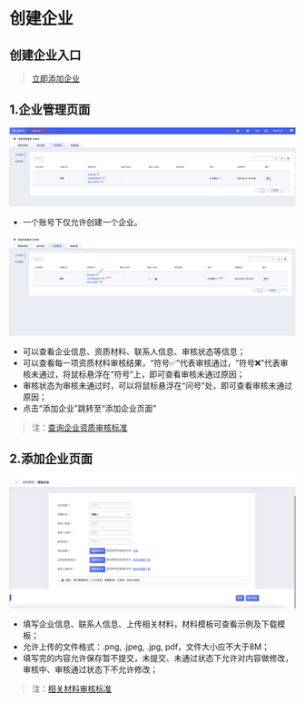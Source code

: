   <!--一下子提供一种思路，欢迎大家发挥 -->

# 创建企业


## 创建企业入口

>[立即添加企业](https://console.ucloud.cn/uvms/company/create)

## 1.企业管理页面

![账号.png](images/账号.png)

* 一个账号下仅允许创建一个企业。

![企业管理页.png](images/企业管理页.png)

* 可以查看企业信息、资质材料、联系人信息、审核状态等信息；
* 可以查看每一项资质材料审核结果，“符号✅”代表审核通过，“符号❌”代表审核未通过，将鼠标悬浮在“符号”上，即可查看审核未通过原因；
* 审核状态为审核未通过时，可以将鼠标悬浮在“问号”处，即可查看审核未通过原因；
* 点击“添加企业”跳转至“添加企业页面”


>注：[查询企业资质审核标准](/uvms/introduction/criteria.md)

## 2.添加企业页面

![添加企业.png](images/添加企业.png)

* 填写企业信息、联系人信息、上传相关材料，材料模板可查看示例及下载模板；
* 允许上传的文件格式：.png, .jpeg, .jpg, pdf，文件大小应不大于8M；
* 填写完的内容允许保存暂不提交，未提交、未通过状态下允许对内容做修改，审核中、审核通过状态下不允许修改；
>注：[相关材料审核标准](/uvms/introduction/criteria.md)
